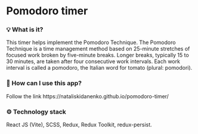 <h1>Pomodoro timer</h1>

<h3>💡 What is it?</h3>
This timer helps implement the Pomodoro Technique. The Pomodoro Technique is a time management method based on 25-minute stretches of focused work broken by five-minute breaks. Longer breaks, typically 15 to 30 minutes, are taken after four consecutive work intervals. Each work interval is called a pomodoro, the Italian word for tomato (plural: pomodori).

<h3>👀 How can I use this app?</h3>
Follow the link https://nataliskidanenko.github.io/pomodoro-timer/

<h3>⚙️ Technology stack</h3>
React JS (Vite), SCSS, Redux, Redux Toolkit, redux-persist.
